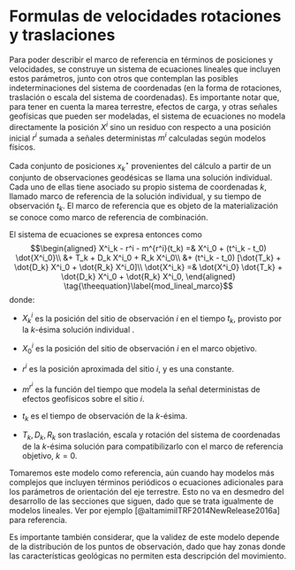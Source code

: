 # Formulas de velocidades rotaciones y traslaciones

Para poder describir el marco de referencia en términos de posiciones y
velocidades, se construye un sistema de ecuaciones lineales que incluyen
estos parámetros, junto con otros que contemplan las posibles
indeterminaciones del sistema de coordenadas (en la forma de rotaciones,
traslación o escala del sistema de coordenadas). Es importante notar
que, para tener en cuenta la marea terrestre, efectos de carga, y otras
señales geofísicas que pueden ser modeladas, el sistema de ecuaciones no
modela directamente la posición $X^i$ sino un residuo con respecto a una
posición inicial $r^i$ sumada a señales deterministas $m^i$ calculadas
según modelos físicos.

Cada conjunto de posiciones $x^\star_k$ provenientes del cálculo a
partir de un conjunto de observaciones geodésicas se llama una solución
individual. Cada uno de ellas tiene asociado su propio sistema de
coordenadas $k$, llamado marco de referencia de la solución individual,
y su tiempo de observación $t_k$. El marco de referencia que es objeto
de la materialización se conoce como marco de referencia de combinación.

El sistema de ecuaciones se expresa entonces como $$\begin{aligned}
X^i_k - r^i - m^{r^i}(t_k) =&  X^i_0 + (t^i_k - t_0) \dot{X^i_0}\\
   &+ T_k + D_k X^i_0 + R_k X^i_0\\
   &+ (t^i_k - t_0) [\dot{T_k} + \dot{D_k} X^i_0 + \dot{R_k} X^i_0]\\
  \dot{X^i_k} =& \dot{X^i_0} \dot{T_k} + \dot{D_k} X^i_0 + \dot{R_k} X^i_0,
\end{aligned}
\tag{\theequation}\label{mod_lineal_marco}$$ donde:

-   $X^i_k$ es la posición del sitio de observación $i$ en el tiempo
    $t_k$, provisto por la $k$-ésima solución individual .

-   $X^i_0$ es la posición del sitio de observación $i$ en el marco
    objetivo.

-   $r^i$ es la posición aproximada del sitio $i$, y es una constante.

-   $m^{r^i}$ es la función del tiempo que modela la señal deterministas
    de efectos geofísicos sobre el sitio $i$.

-   $t_k$ es el tiempo de observación de la $k$-ésima.

-   $T_k,D_k,R_k$ son traslación, escala y rotación del sistema de
    coordenadas de la $k$-ésima solución para compatibilizarlo con el
    marco de referencia objetivo, $k=0$.

Tomaremos este modelo como referencia, aún cuando hay modelos más
complejos que incluyen términos periódicos o ecuaciones adicionales para
los parámetros de orientación del eje terrestre. Esto no va en desmedro
del desarrollo de las secciones que siguen, dado que se trata igualmente
de modelos lineales. Ver por ejemplo [@altamimiITRF2014NewRelease2016a]
para referencia.

Es importante también considerar, que la validez de este modelo depende
de la distribución de los puntos de observación, dado que hay zonas
donde las características geológicas no permiten esta descripción del
movimiento.

